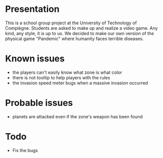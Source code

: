 Presentation
============
This is a school group project at the University of Technology of Compiègne.
Students are asked to make up and realize a video game. Any kind, any style, it is up to us.
We decided to make our own version of the physical game "Pandemic" where humanity faces terrible diseases.

Known issues
============
- the players can't easily know what zone is what color
- there is not tooltip to help players with the rules
- the invasion speed meter bugs when a massive invasion occurred

Probable issues
===============
- planets are attacked even if the zone's weapon has been found


Todo
====
- Fix the bugs

